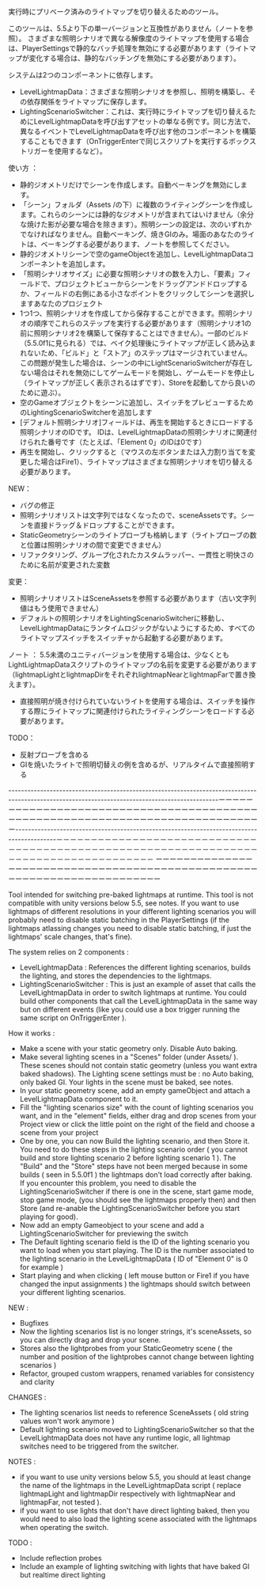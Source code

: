 実行時にプリベーク済みのライトマップを切り替えるためのツール。

このツールは、5.5より下の単一バージョンと互換性がありません（ノートを参照）。
さまざまな照明シナリオで異なる解像度のライトマップを使用する場合は、PlayerSettingsで静的なバッチ処理を無効にする必要があります（ライトマップが変化する場合は、静的なバッチングを無効にする必要があります）。

システムは2つのコンポーネントに依存します。
- LevelLightmapData：さまざまな照明シナリオを参照し、照明を構築し、その依存関係をライトマップに保存します。
- LightingScenarioSwitcher：これは、実行時にライトマップを切り替えるためにLevelLightmapDataを呼び出すアセットの単なる例です。同じ方法で、異なるイベントでLevelLightmapDataを呼び出す他のコンポーネントを構築することもできます（OnTriggerEnterで同じスクリプトを実行するボックストリガーを使用するなど）。

使い方 ：
 - 静的ジオメトリだけでシーンを作成します。自動ベーキングを無効にします。
 - 「シーン」フォルダ（Assets /の下）に複数のライティングシーンを作成します。これらのシーンには静的なジオメトリが含まれてはいけません（余分な焼けた影が必要な場合を除きます）。照明シーンの設定は、次のいずれかでなければなりません。自動ベーキング、焼きGIのみ。場面のあなたのライトは、ベーキングする必要があります、ノートを参照してください。
 - 静的ジオメトリシーンで空のgameObjectを追加し、LevelLightmapDataコンポーネントを追加します。
 - 「照明シナリオサイズ」に必要な照明シナリオの数を入力し、「要素」フィールドで、プロジェクトビューからシーンをドラッグアンドドロップするか、フィールドの右側にある小さなポイントをクリックしてシーンを選択しますあなたのプロジェクト
 - 1つ1つ、照明シナリオを作成してから保存することができます。照明シナリオの順序でこれらのステップを実行する必要があります（照明シナリオ1の前に照明シナリオ2を構築して保存することはできません）。一部のビルド（5.5.0f1に見られる）では、ベイク処理後にライトマップが正しく読み込まれないため、「ビルド」と「ストア」のステップはマージされていません。この問題が発生した場合は、シーンの中にLightScenarioSwitcherが存在しない場合はそれを無効にしてゲームモードを開始し、ゲームモードを停止し（ライトマップが正しく表示されるはずです）、Storeを起動してから良いのために遊ぶ）。
 - 空のGameオブジェクトをシーンに追加し、スイッチをプレビューするためのLightingScenarioSwitcherを追加します
 - [デフォルト照明シナリオ]フィールドは、再生を開始するときにロードする照明シナリオのIDです。 IDは、LevelLightmapDataの照明シナリオに関連付けられた番号です（たとえば、「Element 0」のIDは0です）
 - 再生を開始し、クリックすると（マウスの左ボタンまたは入力割り当てを変更した場合はFire1）、ライトマップはさまざまな照明シナリオを切り替える必要があります。

NEW：
- バグの修正
- 照明シナリオリストは文字列ではなくなったので、sceneAssetsです。シーンを直接ドラッグ＆ドロップすることができます。
- StaticGeometryシーンのライトプローブも格納します（ライトプローブの数と位置は照明シナリオの間で変更できません）
- リファクタリング、グループ化されたカスタムラッパー、一貫性と明快さのために名前が変更された変数

変更：
- 照明シナリオリストはSceneAssetsを参照する必要があります（古い文字列値はもう使用できません）
- デフォルトの照明シナリオをLightingScenarioSwitcherに移動し、LevelLightmapDataにランタイムロジックがないようにするため、すべてのライトマップスイッチをスイッチャから起動する必要があります。

ノート ：
5.5未満のユニティバージョンを使用する場合は、少なくともLightLightmapDataスクリプトのライトマップの名前を変更する必要があります（lightmapLightとlightmapDirをそれぞれlightmapNearとlightmapFarで置き換えます）。
- 直接照明が焼き付けられていないライトを使用する場合は、スイッチを操作する際にライトマップに関連付けられたライティングシーンをロードする必要があります。

TODO：
- 反射プローブを含める
- GIを焼いたライトで照明切替えの例を含めるが、リアルタイムで直接照明する

------------------------------------------------------------------------------------------------------------------------------------------------ーーーーーーーーーーーーーーーーーーーーーーーーーーーーーーーーーーーーーーーーーーーーーーーーーーーーーーーーーーーーーーーーーーーーーーーーーーーーーー-------------------------------------------------------------------------------------------－－－－－－－－－－－－－－－－－－－－－－－－－－－－－－－－－－－－－－－－－－－－－－－－－－－－－－－－－－－－－－－－－－－－－－－－－－－－－－－－－－－－－－
ーーーーーーーーーーーーーーーーーーーーーーーーーーーーーーーーーーーーーーーーーーーーーーーーーーーーーーーーーーーーーーーーーーーーーーーー



Tool intended for switching pre-baked lightmaps at runtime.
This tool is not compatible with unity versions below 5.5, see notes.
If you want to use lightmaps of different resolutions in your different lighting scenarios you will probably need to disable static batching in the PlayerSettings (if the lightmaps atlassing changes you need to disable static batching, if just the lightmaps' scale changes, that's fine).

The system relies on 2 components :
- LevelLightmapData : References the different lighting scenarios, builds the lighting, and stores the dependencies to the lightmaps.
- LightingScenarioSwitcher : This is just an example of asset that calls the LevelLightmapData in order to switch lightmaps at runtime. You could build other components that call the LevelLightmapData in the same way but on different events (like you could use a box trigger running the same script on OnTriggerEnter ).

How it works :
- Make a scene with your static geometry only. Disable Auto baking.
- Make several lighting scenes in a "Scenes" folder (under Assets/ ). These scenes should not contain static geometry (unless you want extra baked shadows). The Lighting scene settings must be : no Auto baking, only baked GI. Your lights in the scene must be baked, see notes.
- In your static geometry scene, add an empty gameObject and attach a LevelLightmapData component to it. 
- Fill the "lighting scenarios size" with the count of lighting scenarios you want, and in the "element" fields, either drag and drop scenes from your Project view or click the little point on the right of the field and choose a scene from your project
- One by one, you can now Build the lighting scenario, and then Store it. You need to do these steps in the lighting scenario order ( you cannot build and store lighting scenario 2 before lighting scenario 1 ). The "Build" and the "Store" steps have not been merged because in some builds ( seen in 5.5.0f1 ) the lightmaps don't load correctly after baking. If you encounter this problem, you need to disable the LightingScenarioSwitcher if there is one in the scene, start game mode, stop game mode, (you should see the lightmaps properly then) and then Store (and re-anable the LightingScenarioSwitcher before you start playing for good).
- Now add an empty Gameobject to your scene and add a LightingScenarioSwitcher for previewing the switch
- The Default lighting scenario field is the ID of the lighting scenario you want to load when you start playing. The ID is the number associated to the lighting scenario in the LevelLightmapData ( ID of "Element 0" is 0 for example )
- Start playing and when clicking ( left mouse button or Fire1 if you have changed the input assignments ) the lightmaps should switch between your different lighting scenarios.

NEW :
- Bugfixes
- Now the lighting scenarios list is no longer strings, it's sceneAssets, so you can directly drag and drop your scene.
- Stores also the lightprobes from your StaticGeometry scene ( the number and position of the lightprobes cannot change between lighting scenarios )
- Refactor, grouped custom wrappers, renamed variables for consistency and clarity

CHANGES :
- The lighting scenarios list needs to reference SceneAssets ( old string values won't work anymore )
- Default lighting scenario moved to LightingScenarioSwitcher so that the LevelLightmapData does not have any runtime logic, all lightmap switches need to be triggered from the switcher.

NOTES : 
- if you want to use unity versions below 5.5, you should at least change the name of the lightmaps in the LevelLightmapData script ( replace lightmapLight and lightmapDir respectively with lightmapNear and lightmapFar, not tested ).
- if you want to use lights that don't have direct lighting baked, then you would need to also load the lighting scene associated with the lightmaps when operating the switch.

TODO :
- Include reflection probes
- Include an example of lighting switching with lights that have baked GI but realtime direct lighting
